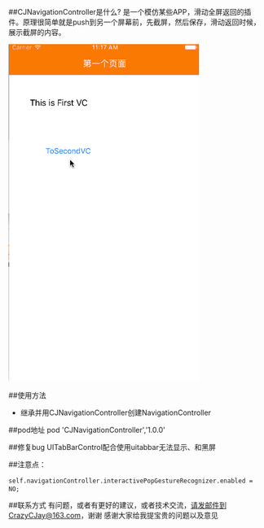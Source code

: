 ##CJNavigationController是什么?
是一个模仿某些APP，滑动全屏返回的插件。原理很简单就是push到另一个屏幕前，先截屏，然后保存，滑动返回时候，展示截屏的内容。


![(下拉刷新02-动画图片)](https://raw.githubusercontent.com/CrazyCJay/CJNavigationController/master/show.gif)

##使用方法
* 继承并用CJNavigationController创建NavigationController

##pod地址
pod 'CJNavigationController','1.0.0'

##修复bug
UITabBarControl配合使用uitabbar无法显示、和黑屏

##注意点：
```obj
self.navigationController.interactivePopGestureRecognizer.enabled = NO;
```


##联系方式
有问题，或者有更好的建议，或者技术交流，请发邮件到CrazyCJay@163.com，谢谢
感谢大家给我提宝贵的问题以及意见

